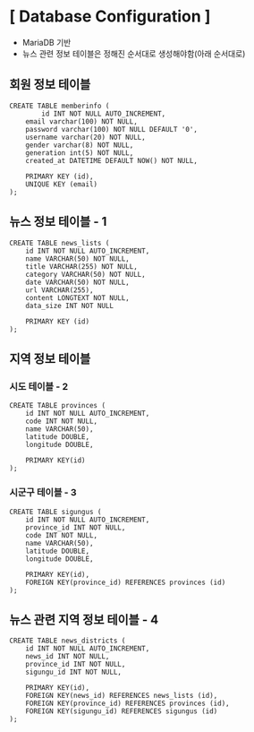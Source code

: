 # [ Database Configuration ]

- MariaDB 기반
- 뉴스 관련 정보 테이블은 정해진 순서대로 생성해야함(아래 순서대로)

## 회원 정보 테이블

```mariadb
CREATE TABLE memberinfo (
		id INT NOT NULL AUTO_INCREMENT,
    email varchar(100) NOT NULL,
    password varchar(100) NOT NULL DEFAULT '0',
    username varchar(20) NOT NULL,
    gender varchar(8) NOT NULL,
    generation int(5) NOT NULL,
    created_at DATETIME DEFAULT NOW() NOT NULL,

    PRIMARY KEY (id),
    UNIQUE KEY (email)
);
```

## 뉴스 정보 테이블 - 1

```mariadb
CREATE TABLE news_lists (
	id INT NOT NULL AUTO_INCREMENT,
	name VARCHAR(50) NOT NULL,
	title VARCHAR(255) NOT NULL,
	category VARCHAR(50) NOT NULL,
	date VARCHAR(50) NOT NULL,
	url VARCHAR(255),
	content LONGTEXT NOT NULL,
	data_size INT NOT NULL

	PRIMARY KEY (id)
);
```

## 지역 정보 테이블

### 시도 테이블 - 2

```mariadb
CREATE TABLE provinces (
	id INT NOT NULL AUTO_INCREMENT,
	code INT NOT NULL,
	name VARCHAR(50),
	latitude DOUBLE,
	longitude DOUBLE,

	PRIMARY KEY(id)
);
```

### 시군구 테이블 - 3

```mysql
CREATE TABLE sigungus (
	id INT NOT NULL AUTO_INCREMENT,
	province_id INT NOT NULL,
	code INT NOT NULL,
	name VARCHAR(50),
	latitude DOUBLE,
	longitude DOUBLE,

	PRIMARY KEY(id),
	FOREIGN KEY(province_id) REFERENCES provinces (id)
);
```

## 뉴스 관련 지역 정보 테이블 - 4

```mariadb
CREATE TABLE news_districts (
	id INT NOT NULL AUTO_INCREMENT,
	news_id INT NOT NULL,
	province_id INT NOT NULL,
	sigungu_id INT NOT NULL,

	PRIMARY KEY(id),
	FOREIGN KEY(news_id) REFERENCES news_lists (id),
	FOREIGN KEY(province_id) REFERENCES provinces (id),
	FOREIGN KEY(sigungu_id) REFERENCES sigungus (id)
);
```
